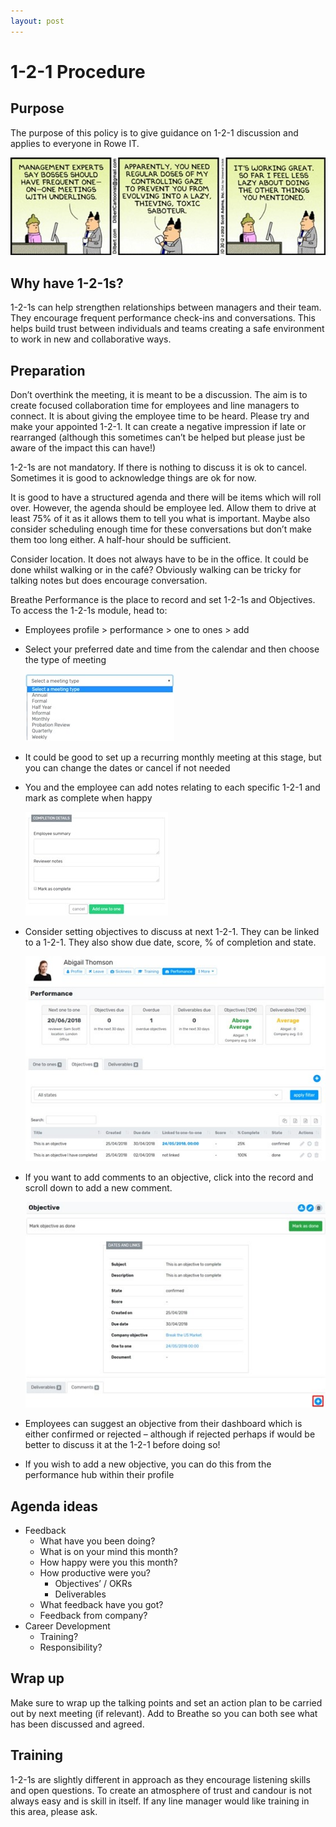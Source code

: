 ```yaml
---
layout: post
---
```


# 1-2-1 Procedure

## Purpose

The purpose of this policy is to give guidance on 1-2-1 discussion and applies to everyone in Rowe IT. 

![1-2-1](images/1-2-1.jpg)

## Why have 1-2-1s? 

1-2-1s can help strengthen relationships between managers and their team. They encourage frequent performance check-ins and conversations. This helps build trust between individuals and teams creating a safe environment to work in new and collaborative ways. 

## Preparation 

Don’t overthink the meeting, it is meant to be a discussion. The aim is to create focused collaboration time for employees and line managers to connect. It is about giving the employee time to be heard. Please try and make your appointed 1-2-1. It can create a negative impression if late or rearranged (although this sometimes can’t be helped but please just be aware of the impact this can have!) 

1-2-1s are not mandatory. If there is nothing to discuss it is ok to cancel. Sometimes it is good to acknowledge things are ok for now. 

 It is good to have a structured agenda and there will be items which will roll over. However, the agenda should be employee led. Allow them to drive at least 75% of it as it allows them to tell you what is important. Maybe also consider scheduling enough time for these conversations but don’t make them too long either.  A half-hour should be sufficient. 

 Consider location. It does not always have to be in the office. It could be done whilst walking or in the café? Obviously walking can be tricky for talking notes but does encourage conversation. 

Breathe Performance is the place to record and set 1-2-1s and Objectives. To access the 1-2-1s module, head to: 

- Employees profile > performance > one to ones > add 

- Select your preferred date and time from the calendar and then choose the type of meeting

  ![set up breathe 1-2-1](images/set-up-breathe-1-2-1.jpg)

- It could be good to set up a recurring monthly meeting at this stage, but you can change the dates or cancel if not needed 

- You and the employee can add notes relating to each specific 1-2-1 and mark as complete when happy

  ![breathe 1-2-1 feedback](images/breathe-1-2-1-feedback.jpg)

- Consider setting objectives to discuss at next 1-2-1. They can be linked to a 1-2-1. They also show due date, score, % of completion and state. 

  ![breathe performance page](images/breathe-performance-page.jpg)

- If you want to add comments to an objective, click into the record and scroll down to add a new comment. 

  ![breathe objective](images/breathe-objective.jpg)

- Employees can suggest an objective from their dashboard which is either confirmed or rejected – although if rejected perhaps if would be better to discuss it at the 1-2-1 before doing so! 
- If you wish to add a new objective, you can do this from the performance hub within their profile 

## Agenda ideas 

- Feedback
    - What have you been doing?
    - What is on your mind this month?
    - How happy were you this month? 
    - How productive were you?
        - Objectives’ / OKRs 
        - Deliverables
    - What feedback have you got? 
    - Feedback from company? 
- Career Development
    - Training? 
    - Responsibility?

## Wrap up 

Make sure to wrap up the talking points and set an action plan to be carried out by next meeting (if relevant). Add to Breathe so you can both see what has been discussed and agreed. 

## Training 

1-2-1s are slightly different in approach as they encourage listening skills and open questions. To create an atmosphere of trust and candour is not always easy and is skill in itself. If any line manager would like training in this area, please ask. 

